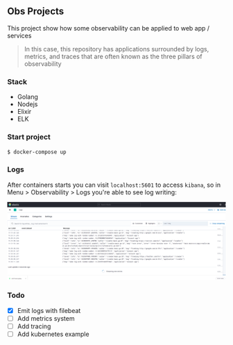 Obs Projects
---

This project show how some observability can be applied to web app / services

> In this case, this repository has applications surrounded by logs, metrics, and traces that are often known as the three pillars of observability

### Stack
- Golang
- Nodejs
- Elixir
- ELK

### Start project
```
$ docker-compose up
```

### Logs
After containers starts you can visit `localhost:5601` to access `kibana`, so in Menu > Observability > Logs you're able to see log writing:

![kibana](assets/kibana.png)


### Todo
- [X] Emit logs with filebeat
- [ ] Add metrics system
- [ ] Add tracing
- [ ] Add kubernetes example
